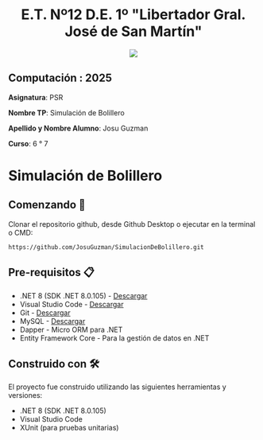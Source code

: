 <h1 align="center"> E.T. Nº12 D.E. 1º "Libertador Gral. José de San Martín" </h1>
<p align="center">
  <img src="https://et12.edu.ar/imgs/et12.gif">
</p>

## Computación : 2025

**Asignatura**: PSR

**Nombre TP**: Simulación de Bolillero

**Apellido y Nombre Alumno**: Josu Guzman

**Curso**: 6 ° 7

# Simulación de Bolillero



## Comenzando 🚀

Clonar el repositorio github, desde Github Desktop o ejecutar en la terminal o CMD:

```
https://github.com/JosuGuzman/SimulacionDeBolillero.git
```

## Pre-requisitos 📋

- .NET 8 (SDK .NET 8.0.105) - [Descargar](https://dotnet.microsoft.com/es-es/download/dotnet/8.0)
- Visual Studio Code - [Descargar](https://code.visualstudio.com/#alt-downloads)
- Git - [Descargar](https://git-scm.com/downloads)
- MySQL - [Descargar](https://dev.mysql.com/downloads/mysql/)
- Dapper - Micro ORM para .NET
- Entity Framework Core - Para la gestión de datos en .NET

## Construido con 🛠️

El proyecto fue construido utilizando las siguientes herramientas y versiones:

* .NET 8 (SDK .NET 8.0.105)
* Visual Studio Code
* XUnit (para pruebas unitarias)